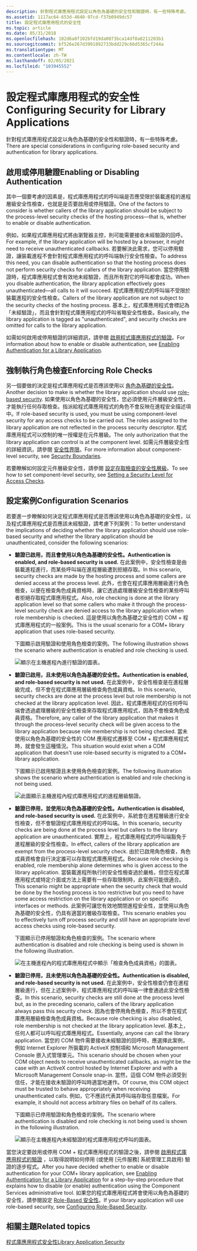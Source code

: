 ```yaml
---
description: 針對程式庫應用程式設定以角色為基礎的安全性和驗證時，有一些特殊考慮。
ms.assetid: 1117ac64-653d-4640-97cd-f37b0949dc57
title: 設定程式庫應用程式的安全性
ms.topic: article
ms.date: 05/31/2018
ms.openlocfilehash: 102d6a0f102bfd19da0073bca14df8a8211203b1
ms.sourcegitcommit: bf526e267d3991892733bdd229c66d5365cf244a
ms.translationtype: MT
ms.contentlocale: zh-TW
ms.lasthandoff: 02/05/2021
ms.locfileid: "103945552"
---
```

# <a name="configuring-security-for-library-applications"></a><span data-ttu-id="63620-103">設定程式庫應用程式的安全性</span><span class="sxs-lookup"><span data-stu-id="63620-103">Configuring Security for Library Applications</span></span>

<span data-ttu-id="63620-104">針對程式庫應用程式設定以角色為基礎的安全性和驗證時，有一些特殊考慮。</span><span class="sxs-lookup"><span data-stu-id="63620-104">There are special considerations in configuring role-based security and authentication for library applications.</span></span>

## <a name="enabling-or-disabling-authentication"></a><span data-ttu-id="63620-105">啟用或停用驗證</span><span class="sxs-lookup"><span data-stu-id="63620-105">Enabling or Disabling Authentication</span></span>

<span data-ttu-id="63620-106">其中一個要考慮的因素是，程式庫應用程式的呼叫端是否應受限於裝載進程的進程層級安全性檢查，也就是是否要啟用或停用驗證。</span><span class="sxs-lookup"><span data-stu-id="63620-106">One of the factors to consider is whether callers of the library application should be subject to the process-level security checks of the hosting process—that is, whether to enable or disable authentication.</span></span>

<span data-ttu-id="63620-107">例如，如果程式庫應用程式將由瀏覽器主控，則可能需要接收未經驗證的回呼。</span><span class="sxs-lookup"><span data-stu-id="63620-107">For example, if the library application will be hosted by a browser, it might need to receive unauthenticated callbacks.</span></span> <span data-ttu-id="63620-108">若要解決此需求，您可以停用驗證，讓裝載進程不會針對程式庫應用程式的呼叫端執行安全性檢查。</span><span class="sxs-lookup"><span data-stu-id="63620-108">To address this need, you can disable authentication so that the hosting process does not perform security checks for callers of the library application.</span></span> <span data-ttu-id="63620-109">當您停用驗證時，程式庫應用程式會有效地未經驗證，而且所有對它的呼叫都會成功。</span><span class="sxs-lookup"><span data-stu-id="63620-109">When you disable authentication, the library application effectively goes unauthenticated—all calls to it will succeed.</span></span> <span data-ttu-id="63620-110">程式庫應用程式的呼叫端不受限於裝載進程的安全性檢查。</span><span class="sxs-lookup"><span data-stu-id="63620-110">Callers of the library application are not subject to the security checks of the hosting process.</span></span> <span data-ttu-id="63620-111">基本上，程式庫應用程式會標記為「未經驗證」，而且會針對程式庫應用程式的呼叫省略安全性檢查。</span><span class="sxs-lookup"><span data-stu-id="63620-111">Basically, the library application is tagged as "unauthenticated", and security checks are omitted for calls to the library application.</span></span>

<span data-ttu-id="63620-112">如需如何啟用或停用驗證的詳細資訊，請參閱 [啟用程式庫應用程式的驗證](enabling-authentication-for-a-library-application.md)。</span><span class="sxs-lookup"><span data-stu-id="63620-112">For information about how to enable or disable authentication, see [Enabling Authentication for a Library Application](enabling-authentication-for-a-library-application.md).</span></span>

## <a name="enforcing-role-checks"></a><span data-ttu-id="63620-113">強制執行角色檢查</span><span class="sxs-lookup"><span data-stu-id="63620-113">Enforcing Role Checks</span></span>

<span data-ttu-id="63620-114">另一個要做的決定是程式庫應用程式是否應該使用以 [角色為基礎的安全性](role-based-security-administration.md)。</span><span class="sxs-lookup"><span data-stu-id="63620-114">Another decision to make is whether the library application should use [role-based security](role-based-security-administration.md).</span></span> <span data-ttu-id="63620-115">如果使用以角色為基礎的安全性，您必須使用元件層級安全性，才能執行任何存取檢查。指派給程式庫應用程式的角色不會反映在進程安全描述項中。</span><span class="sxs-lookup"><span data-stu-id="63620-115">If role-based security is used, you must be using component-level security for any access checks to be carried out. The roles assigned to the library application are not reflected in the process security descriptor.</span></span> <span data-ttu-id="63620-116">程式庫應用程式可以控制的唯一授權是在元件層級。</span><span class="sxs-lookup"><span data-stu-id="63620-116">The only authorization that the library application can control is at the component level.</span></span> <span data-ttu-id="63620-117">如需元件層級安全性的詳細資訊，請參閱 [安全性界限](security-boundaries.md)。</span><span class="sxs-lookup"><span data-stu-id="63620-117">For more information about component-level security, see [Security Boundaries](security-boundaries.md).</span></span>

<span data-ttu-id="63620-118">若要瞭解如何設定元件層級安全性，請參閱 [設定存取檢查的安全性層級](setting-a-security-level-for-access-checks.md)。</span><span class="sxs-lookup"><span data-stu-id="63620-118">To see how to set component-level security, see [Setting a Security Level for Access Checks](setting-a-security-level-for-access-checks.md).</span></span>

## <a name="configuration-scenarios"></a><span data-ttu-id="63620-119">設定案例</span><span class="sxs-lookup"><span data-stu-id="63620-119">Configuration Scenarios</span></span>

<span data-ttu-id="63620-120">若要進一步瞭解如何決定程式庫應用程式是否應該使用以角色為基礎的安全性，以及程式庫應用程式是否應該未經驗證，請考慮下列案例：</span><span class="sxs-lookup"><span data-stu-id="63620-120">To better understand the implications of deciding whether the library application should use role-based security and whether the library application should be unauthenticated, consider the following scenarios:</span></span>

-   <span data-ttu-id="63620-121">**驗證已啟用，而且會使用以角色為基礎的安全性。**</span><span class="sxs-lookup"><span data-stu-id="63620-121">**Authentication is enabled, and role-based security is used.**</span></span> <span data-ttu-id="63620-122">在此案例中，安全性檢查是由裝載進程進行，而某些呼叫端在進程層級遭到拒絕存取。</span><span class="sxs-lookup"><span data-stu-id="63620-122">In this scenario, security checks are made by the hosting process and some callers are denied access at the process level.</span></span> <span data-ttu-id="63620-123">此外，也會在程式庫應用層級進行角色檢查，以便在檢查角色成員資格時，讓它透過處理層級安全性檢查的某些呼叫者拒絕存取程式庫應用程式。</span><span class="sxs-lookup"><span data-stu-id="63620-123">Also, role checking is done at the library application level so that some callers who make it through the process-level security check are denied access to the library application when role membership is checked.</span></span> <span data-ttu-id="63620-124">這是使用以角色為基礎之安全性的 COM + 程式庫應用程式的一般案例。</span><span class="sxs-lookup"><span data-stu-id="63620-124">This is the usual scenario for a COM+ library application that uses role-based security.</span></span>

    <span data-ttu-id="63620-125">下圖顯示啟用驗證和使用角色檢查的案例。</span><span class="sxs-lookup"><span data-stu-id="63620-125">The following illustration shows the scenario where authentication is enabled and role checking is used.</span></span>

    ![顯示在主機進程內進行驗證的圖表。](images/18004ed7-e95e-4c66-9e17-f163cdeefd71.png)

-   <span data-ttu-id="63620-127">**驗證已啟用，且未使用以角色為基礎的安全性。**</span><span class="sxs-lookup"><span data-stu-id="63620-127">**Authentication is enabled, and role-based security is not used.**</span></span> <span data-ttu-id="63620-128">在此案例中，安全性檢查是在進程層級完成，但不會在程式庫應用層級檢查角色成員資格。</span><span class="sxs-lookup"><span data-stu-id="63620-128">In this scenario, security checks are done at the process level but role membership is not checked at the library application level.</span></span> <span data-ttu-id="63620-129">因此，程式庫應用程式的任何呼叫端會透過處理層級的安全性檢查來存取程式庫應用程式，因為不會檢查角色成員資格。</span><span class="sxs-lookup"><span data-stu-id="63620-129">Therefore, any caller of the library application that makes it through the process-level security check will be given access to the library application because role membership is not being checked.</span></span> <span data-ttu-id="63620-130">當未使用以角色為基礎的安全性的 COM 應用程式遷移至 COM + 程式庫應用程式時，就會發生這種情況。</span><span class="sxs-lookup"><span data-stu-id="63620-130">This situation would exist when a COM application that doesn't use role-based security is migrated to a COM+ library application.</span></span>

    <span data-ttu-id="63620-131">下圖顯示已啟用驗證且未使用角色檢查的案例。</span><span class="sxs-lookup"><span data-stu-id="63620-131">The following illustration shows the scenario where authentication is enabled and role checking is not being used.</span></span>

    ![此圖顯示主機進程內程式庫應用程式的進程層級驗證。](images/3e5a64c6-39a9-4ff7-b084-8396fe779210.png)

-   <span data-ttu-id="63620-133">**驗證已停用，並使用以角色為基礎的安全性。**</span><span class="sxs-lookup"><span data-stu-id="63620-133">**Authentication is disabled, and role-based security is used.**</span></span> <span data-ttu-id="63620-134">在此案例中，系統會在進程層級進行安全性檢查，但不會驗證程式庫應用程式的呼叫端。</span><span class="sxs-lookup"><span data-stu-id="63620-134">In this scenario, security checks are being done at the process level but callers to the library application are unauthenticated.</span></span> <span data-ttu-id="63620-135">實際上，程式庫應用程式的呼叫端豁免于進程層級的安全性檢查。</span><span class="sxs-lookup"><span data-stu-id="63620-135">In effect, callers of the library application are exempt from the process-level security check.</span></span> <span data-ttu-id="63620-136">由於已啟用角色檢查，角色成員資格會自行決定誰可以存取程式庫應用程式。</span><span class="sxs-lookup"><span data-stu-id="63620-136">Because role checking is enabled, role membership alone determines who is given access to the library application.</span></span> <span data-ttu-id="63620-137">當裝載進程所執行的安全性檢查過於嚴格，但您在程式庫應用程式或特定介面或方法上需要有一些存取限制時，此案例可能很適合。</span><span class="sxs-lookup"><span data-stu-id="63620-137">This scenario might be appropriate when the security check that would be done by the hosting process is too restrictive but you need to have some access restriction on the library application or on specific interfaces or methods.</span></span> <span data-ttu-id="63620-138">此案例可讓您有效地關閉進程安全性，並使用以角色為基礎的安全性，仍具有適當的層級存取檢查。</span><span class="sxs-lookup"><span data-stu-id="63620-138">This scenario enables you to effectively turn off process security and still have an appropriate level access checks using role-based security.</span></span>

    <span data-ttu-id="63620-139">下圖顯示已停用驗證和角色檢查的案例。</span><span class="sxs-lookup"><span data-stu-id="63620-139">The scenario where authentication is disabled and role checking is being used is shown in the following illustration.</span></span>

    ![在主機進程內的程式庫應用程式中顯示「檢查角色成員資格」的圖表。](images/e0cc604c-ba86-4087-9a74-1b6fdce8d69a.png)

-   <span data-ttu-id="63620-141">**驗證已停用，且未使用以角色為基礎的安全性。**</span><span class="sxs-lookup"><span data-stu-id="63620-141">**Authentication is disabled, and role-based security is not used.**</span></span> <span data-ttu-id="63620-142">在此案例中，安全性檢查仍會在進程層級進行，但在上述案例中，程式庫應用程式的呼叫端一律會通過此安全性檢查。</span><span class="sxs-lookup"><span data-stu-id="63620-142">In this scenario, security checks are still done at the process level but, as in the preceding scenario, callers of the library application always pass this security check.</span></span> <span data-ttu-id="63620-143">因為也會停用角色檢查，所以不會在程式庫應用層級檢查角色成員資格。</span><span class="sxs-lookup"><span data-stu-id="63620-143">Because role checking is also disabled, role membership is not checked at the library application level.</span></span> <span data-ttu-id="63620-144">基本上，任何人都可以呼叫程式庫應用程式。</span><span class="sxs-lookup"><span data-stu-id="63620-144">Essentially, anyone can call the library application.</span></span> <span data-ttu-id="63620-145">當您的 COM 物件需要接收未經驗證的回呼時，應選擇此案例，例如 Internet Explorer 所裝載的 ActiveX 控制項和 Microsoft Management Console 嵌入式管理單元。</span><span class="sxs-lookup"><span data-stu-id="63620-145">This scenario should be chosen when your COM object needs to receive unauthenticated callbacks, as might be the case with an ActiveX control hosted by Internet Explorer and with a Microsoft Management Console snap-in.</span></span> <span data-ttu-id="63620-146">當然，這個 COM 物件必須受到信任，才能在接收未驗證的呼叫時適當地運作。</span><span class="sxs-lookup"><span data-stu-id="63620-146">Of course, this COM object must be trusted to behave appropriately when receiving unauthenticated calls.</span></span> <span data-ttu-id="63620-147">例如，它不應該代表其呼叫端存取任意檔案。</span><span class="sxs-lookup"><span data-stu-id="63620-147">For example, it should not access arbitrary files on behalf of its callers.</span></span>

    <span data-ttu-id="63620-148">下圖顯示已停用驗證和角色檢查的案例。</span><span class="sxs-lookup"><span data-stu-id="63620-148">The scenario where authentication is disabled and role checking is not being used is shown in the following illustration.</span></span>

    ![顯示在主機進程內未經驗證的程式庫應用程式呼叫的圖表。](images/df3c9a02-52dd-4e07-a5f1-76cef0dab5cb.png)

<span data-ttu-id="63620-150">當您決定要啟用或停用 COM + 程式庫應用程式的驗證之後，請參閱 [啟用程式庫應用程式的驗證](enabling-authentication-for-a-library-application.md) ，以取得說明如何停用 (或使用 [元件服務] 系統管理工具啟用) 驗證的逐步程式。</span><span class="sxs-lookup"><span data-stu-id="63620-150">After you have decided whether to enable or disable authentication for your COM+ library application, see [Enabling Authentication for a Library Application](enabling-authentication-for-a-library-application.md) for a step-by-step procedure that explains how to disable (or enable) authentication using the Component Services administrative tool.</span></span> <span data-ttu-id="63620-151">如果您的程式庫應用程式將會使用以角色為基礎的安全性，請參閱設定 [Role-Based 安全性](configuring-role-based-security.md)。</span><span class="sxs-lookup"><span data-stu-id="63620-151">If your library application will use role-based security, see [Configuring Role-Based Security](configuring-role-based-security.md).</span></span>

## <a name="related-topics"></a><span data-ttu-id="63620-152">相關主題</span><span class="sxs-lookup"><span data-stu-id="63620-152">Related topics</span></span>

<dl> <dt>

[<span data-ttu-id="63620-153">程式庫應用程式安全性</span><span class="sxs-lookup"><span data-stu-id="63620-153">Library Application Security</span></span>](library-application-security.md)
</dt> </dl>

 

 



